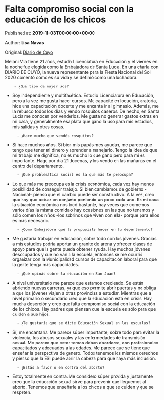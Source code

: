 
# Falta compromiso social con la educación de los chicos

Published at: **2019-11-03T00:00:00+00:00**

Author: **Lisa Navas**

Original: [Diario de Cuyo](https://www.diariodecuyo.com.ar/sanjuan/Falta-compromiso-social-con-la-educacion-de-los-chicos-20191102-0061.html)

Melani Vila tiene 21 años, estudia Licenciatura en Educación y el viernes en la noche fue elegida como la Embajadora de Santa Lucía. En una charla con DIARIO DE CUYO, la nueva representante para la Fiesta Nacional del Sol 2020 comentó cómo es su vida y se definió como una luchadora.

        - ¿Qué tipo de mujer sos?
      
- Soy independiente y multifacética. Estudio Licenciatura en Educación, pero a la vez me gusta hacer cursos. Me capacité en locución, oratoria, hice una capacitación docente y me encanta ir al gimnasio. Además, me la rebusco todos los días y vendo rosquitos caseros. De hecho, en Santa Lucía me conocen por venderlos. Me gusta no generar gastos extras en mi casa, y generalmente esa plata que gano la uso para mis estudios, mis salidas y otras cosas.

        - ¿Hace mucho que vendés rosquitos?
      
- Si hace muchos años. Si bien mis papás mes ayudan, me parece que tengo que tener mi dinero y aprender a manejarlo. Tengo la idea de que mi trabajo me dignifica, no es mucho lo que gano pero para mí es importante. Hago por día 21 docenas, y los vendo en las mañanas en el centro del departamento.

        - ¿Qué problemática social es la que más te preocupa?
      
- Lo que más me preocupa es la crisis económica, cada vez hay menos posibilidad de conseguir trabajo. Si bien cambiamos de gobierno -Nacional- pienso que el cambio puede ser constructivo. A la vez, creo que hay que actuar en conjunto poniendo un poco cada uno. En mi casa la situación económica nos tocó bastante, hay veces que comemos varios días la misma comida o hay ocasiones en las que no tenemos y sólo comen los niños -los sobrinos que viven con ella- porque para ellos es más necesario.

        - ¿Como Embajadora qué te propusiste hacer en tu departamento?
      
- Me gustaría trabajar en educación, sobre todo con los jóvenes. Gracias a mis estudios podría aportar un granito de arena y ofrecer clases de apoyo para que la gente pueda obtener ayuda. Hay muchos jóvenes desocupados y que no van a la escuela, entonces se me ocurrió organizar con la Municipalidad cursos de capacitación laboral para que la gente tenga más capacidades.

        - ¿Qué opinás sobre la educación en San Juan?
      
- A nivel universitario me parece que estamos creciendo. Se están abriendo nuevas carreras, ya que eso permite abrir puertas y no obliga a que los jóvenes viajen a otras provincias a estudiar. Mientras que a nivel primario o secundario creo que la educación está en crisis. Hay mucha deserción y creo que falta compromiso social con la educación de los chicos. Hay padres que piensan que la escuela es sólo para que cuiden a sus hijos.

        - ¿Te gustaría que se dicte Educación Sexual en las escuelas?
      
- Sí, me encantaría. Me parece súper importante, sobre todo para evitar la violencia, los abusos sexuales y las enfermedades de transmisión sexual. Me parece que estos temas deben abordarse, con profesionales capacitados y adecuados a las edades. Me parece que se tiene que enseñar la perspectiva de género. Todos tenemos los mismos derechos y pienso que la ESI puede abrir la cabeza para que haya más inclusión.

        - ¿Estás a favor o en contra del aborto?
      
- Estoy totalmente en contra. Me considero súper provida y justamente creo que la educación sexual sirve para prevenir que lleguemos al aborto. Tenemos que enseñarle a los chicos a que se cuiden y que se respeten.
